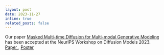 ```yaml
---
layout: post
date: 2023-11-27 
inline: true
related_posts: false
---
```

Our paper <a href='https://nips.cc/virtual/2023/74911'> Masked Multi-time Diffusion for Multi-modal Generative Modeling</a> has been accepted at the NeurIPS Workshop on Diffusion Models 2023. <a href='https://www.eurecom.fr/publication/7540/download/data-publi-7540.pdf'> Paper </a>, <a href='https://www.eurecom.fr/publication/7544/download/data-publi-7544.pdf'> Poster </a>